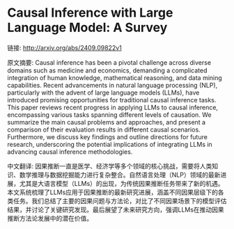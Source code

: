 # Causal Inference with Large Language Model: A Survey

链接: http://arxiv.org/abs/2409.09822v1

原文摘要:
Causal inference has been a pivotal challenge across diverse domains such as
medicine and economics, demanding a complicated integration of human knowledge,
mathematical reasoning, and data mining capabilities. Recent advancements in
natural language processing (NLP), particularly with the advent of large
language models (LLMs), have introduced promising opportunities for traditional
causal inference tasks. This paper reviews recent progress in applying LLMs to
causal inference, encompassing various tasks spanning different levels of
causation. We summarize the main causal problems and approaches, and present a
comparison of their evaluation results in different causal scenarios.
Furthermore, we discuss key findings and outline directions for future
research, underscoring the potential implications of integrating LLMs in
advancing causal inference methodologies.

中文翻译:
因果推断一直是医学、经济学等多个领域的核心挑战，需要将人类知识、数学推理与数据挖掘能力进行复杂整合。自然语言处理（NLP）领域的最新进展，尤其是大语言模型（LLMs）的出现，为传统因果推断任务带来了新的机遇。本文系统梳理了LLMs应用于因果推断的最新研究进展，涵盖不同因果层级下的各类任务。我们总结了主要的因果问题与方法论，对比了不同因果场景下的模型评估结果，并讨论了关键研究发现。最后展望了未来研究方向，强调LLMs在推动因果推断方法论发展中的潜在价值。
